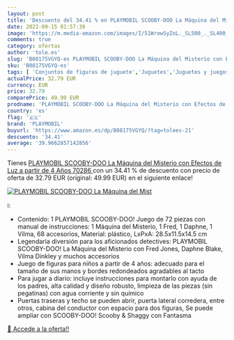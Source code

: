 ```yaml
---
layout: post
title: 'Descuento del 34.41 % en PLAYMOBIL SCOOBY-DOO La Máquina del Mist'
date: 2021-09-15 01:57:39
image: 'https://m.media-amazon.com/images/I/51WrowSyZoL._SL500_._SL400_.jpg'
comments: true
category: ofertas
author: 'tole.es'
slug: 'B08175VGYQ-es PLAYMOBIL SCOOBY-DOO La Máquina del Misterio con Efectos...'
sku: 'B08175VGYQ-es'
tags: [ 'Conjuntos de figuras de juguete','Juguetes','Juguetes y juegos','Muñecos y figuras','playmobil', ]
actualPrice: 32.79 EUR
currency: EUR
price: 32.79
comparePrice: 49.99 EUR
prodname: 'PLAYMOBIL SCOOBY-DOO La Máquina del Misterio con Efectos de Luz  a partir de 4 Años  70286 '
country: 'es'
flag: '🇪🇸'
brand: 'PLAYMOBIL'
buyurl: 'https://www.amazon.es/dp/B08175VGYQ/?tag=tolees-21'
descuento: '34.41'
average: '39.9662857142856'
---
```


Tienes [PLAYMOBIL SCOOBY-DOO La Máquina del Misterio con Efectos de Luz  a partir de 4 Años  70286 ](https://www.amazon.es/dp/B08175VGYQ/?tag=tolees-21) con un 34.41 % de descuento con precio de oferta de 32.79 EUR (original: 49.99 EUR) en el siguiente enlace!

[![PLAYMOBIL SCOOBY-DOO La Máquina del Mist](https://m.media-amazon.com/images/I/51WrowSyZoL._SL500_._SL400_.jpg)](https://www.amazon.es/dp/B08175VGYQ/?tag=tolees-21)

ℹ️:

- Contenido: 1 PLAYMOBIL SCOOBY-DOO! Juego de 72 piezas con manual de instrucciones: 1 Máquina del Misterio, 1 Fred, 1 Daphne, 1 Vilma, 68 accesorios, Material: plástico, LxPxA: 28.5x11.5x14.5 cm
- Legendaria diversión para los aficionados detectives: PLAYMOBIL SCOOBY-DOO! La Máquina del Misterio con Fred Jones, Daphne Blake, Vilma Dinkley y muchos accesorios
- Juego de figuras para niños a partir de 4 años: adecuado para el tamaño de sus manos y bordes redondeados agradables al tacto
- Para jugar a diario: incluye instrucciones para montarlo con ayuda de los padres, alta calidad y diseño robusto, limpieza de las piezas (sin pegatinas) con agua corriente y sin químico
- Puertas traseras y techo se pueden abrir, puerta lateral corredera, entre otros, cabina del conductor con espacio para dos figuras, Se puede ampliar con SCOOBY-DOO! Scooby & Shaggy con Fantasma

[🛒 Accede a la oferta!!](https://www.amazon.es/dp/B08175VGYQ/?tag=tolees-21)
